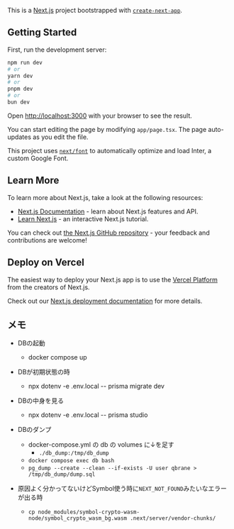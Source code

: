This is a [Next.js](https://nextjs.org/) project bootstrapped with [`create-next-app`](https://github.com/vercel/next.js/tree/canary/packages/create-next-app).

## Getting Started

First, run the development server:

```bash
npm run dev
# or
yarn dev
# or
pnpm dev
# or
bun dev
```

Open [http://localhost:3000](http://localhost:3000) with your browser to see the result.

You can start editing the page by modifying `app/page.tsx`. The page auto-updates as you edit the file.

This project uses [`next/font`](https://nextjs.org/docs/basic-features/font-optimization) to automatically optimize and load Inter, a custom Google Font.

## Learn More

To learn more about Next.js, take a look at the following resources:

- [Next.js Documentation](https://nextjs.org/docs) - learn about Next.js features and API.
- [Learn Next.js](https://nextjs.org/learn) - an interactive Next.js tutorial.

You can check out [the Next.js GitHub repository](https://github.com/vercel/next.js/) - your feedback and contributions are welcome!

## Deploy on Vercel

The easiest way to deploy your Next.js app is to use the [Vercel Platform](https://vercel.com/new?utm_medium=default-template&filter=next.js&utm_source=create-next-app&utm_campaign=create-next-app-readme) from the creators of Next.js.

Check out our [Next.js deployment documentation](https://nextjs.org/docs/deployment) for more details.

## メモ

- DBの起動
  - docker compose up
- DBが初期状態の時
  - npx dotenv -e .env.local -- prisma migrate dev
- DBの中身を見る
  - npx dotenv -e .env.local -- prisma studio
- DBのダンプ
  - docker-compose.yml の db の volumes に↓を足す
    - `./db_dump:/tmp/db_dump`
  - `docker compose exec db bash`
  - `pg_dump --create --clean --if-exists -U user qbrane > /tmp/db_dump/dump.sql`

- 原因よく分かってないけどSymbol使う時に`NEXT_NOT_FOUND`みたいなエラーが出る時
  - `cp node_modules/symbol-crypto-wasm-node/symbol_crypto_wasm_bg.wasm .next/server/vendor-chunks/`
